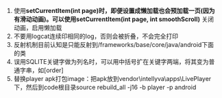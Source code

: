1. 使用**setCurrentItem(int page)**时，即便设置成懒加载也会预加载一页(因为有滑动动画)。可以使用**setCurrentItem(int page, int smoothScroll)** 关闭动画，启用懒加载
2. 不要用logcat连续印相同的log，否则会被折叠，不会完全打印
3. 反射机制目前认知是只能反射到/frameworks/base/core/java/android下面的类
4. 误用SQLITE关键字做为列名时，可以用中括号扩在关键字两端，将其变为普通字串，如[order]
5. 替换player apk打包image：把apk放到vendor\intellyva\apps\LivePlayer下，然后到code根目录source rebuild_all -j16 -b player -p android